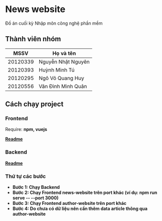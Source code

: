 # News website

Đồ án cuối kỳ Nhập môn công nghệ phần mềm

## Thành viên nhóm

| MSSV  | Họ và tên |
| ------------- | ------------- |
| 20120339  | Nguyễn Nhật Nguyên  |
| 20120393  | Huỳnh Minh Tú  |
| 20120295  | Ngô Võ Quang Huy  |
| 20120556  | Văn Đình Minh Quân  |

## Cách chạy project

### Frontend
Require: <b>npm, vuejs

[Readme](/Frontend/news-website/README.md)

### Backend
[Readme](/Backend/Readme-Backend.md)

### Thứ tự các bước

- Bước 1: Chạy Backend
- Bước 2: Chạy Frontend news-website trên port khác (ví dụ: npm run serve -- --port 3000)
- Bước 3: Chạy Frontend author-website trên port khác
- Bước 4: Do chưa có dữ liệu nên cần thêm data article thông qua author-website
